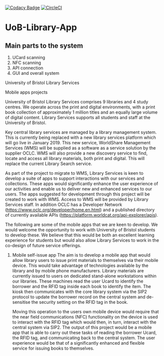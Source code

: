 [![Codacy Badge](https://api.codacy.com/project/badge/Grade/b47afb3862274715927ada24e1bc5855)](https://app.codacy.com/app/RileyEv/UoB-Library-App?utm_source=github.com&utm_medium=referral&utm_content=josh26turner/UoB-Library-App&utm_campaign=Badge_Grade_Dashboard)
[![CircleCI](https://circleci.com/gh/josh26turner/UoB-Library-App.svg?style=svg)](https://circleci.com/gh/josh26turner/UoB-Library-App)
# UoB-Library-App 

## Main parts to the system

1.  UCard scanning
2.  NFC scanning
3.  API connection
4.  GUI and overall system

University of Bristol Library Services

Mobile apps projects

University of Bristol Library Services comprises 9 libraries and 4 study centres. We operate across the print and digital environments, with a print book collection of approximately 1 million titles and an equally large volume of digital content. Library Services supports all students and staff at the University of Bristol.

Key central library services are managed by a library management system. This is currently being replaced with a new library services platform which will go live in January 2019. This new service, WorldShare Management Services (WMS) will be supplied as a software as a service solution by the supplier OCLC. WMS will also provide a new discovery service to find, locate and access all library materials, both print and digital. This will replace the current Library Search service.

As part of the project to migrate to WMS, Library Services is keen to develop a suite of apps to support interactions with our services and collections. These apps would significantly enhance the user experience of our activities and enable us to deliver new and enhanced services to our users.
The apps suggested for development through this project will be created to work with WMS. Access to WMS will be provided by Library Services staff. In addition OCLC has a Developer Network (<https://www.oclc.org/developer/home.en.html>) and a published directory of currently available APIs (<https://platform.worldcat.org/api-explorer/apis>).

The following are some of the mobile apps that we are keen to develop. We would welcome the opportunity to work with University of Bristol students to develop these. We believe that this would be both an excellent learning experience for students but would also allow Library Services to work in the co-design of future service offerings.

1.  Mobile self-issue app
    The aim is to develop a mobile app that would allow library users to issue print materials to themselves via their mobile device. This would take advantage of technologies available by the library and by mobile phone manufacturers.
    Library materials are currently issued to users on dedicated stand-alone workstations within our libraries. These machines read the user Ucard to identify the borrower and the RFID tag inside each book to identify the item. The kiosk then communicates with the core library system via the SIP2 protocol to update the borrower record on the central system and de-sensitise the security setting on the RFID tag in the book.

    Moving this operation to the users own mobile device would require that the near field communications (NFC) functionality on the device is used to interact with the RFID tag which would then, in turn, interact with the central system via SIP2.
    The output of this project would be a mobile app that is able to carry out these tasks of reading the borrower Ucard, the RFID tag, and communicating back to the central system. The user experience would be that of a significantly enhanced and flexible service for issuing books to themselves.
